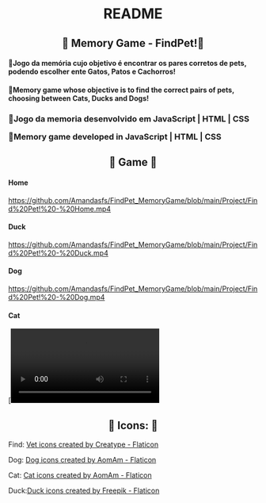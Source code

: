 <h1 align="center">README</h1>
<h2 align="center">🤍 Memory Game -  FindPet!🤍</h2>

<h4>💜Jogo da memória cujo objetivo é encontrar os pares corretos de pets, podendo escolher ente Gatos, Patos e Cachorros!</h4>

<h4>💜Memory game whose objective is to find the correct pairs of pets, choosing between Cats, Ducks and Dogs!</h4>

<h3>
💜Jogo da memoria desenvolvido em JavaScript | HTML | CSS

💜Memory game developed in JavaScript | HTML | CSS
</h3>

<h2 align="center">🤍 Game 🤍</h2>

<h4>Home</h4>

https://github.com/Amandasfs/FindPet_MemoryGame/blob/main/Project/Find%20Pet!%20-%20Home.mp4

<h4>Duck</h4>

https://github.com/Amandasfs/FindPet_MemoryGame/blob/main/Project/Find%20Pet!%20-%20Duck.mp4

<h4>Dog</h4>

https://github.com/Amandasfs/FindPet_MemoryGame/blob/main/Project/Find%20Pet!%20-%20Dog.mp4

<h4>Cat</h4>

[![Cat](https://github.com/Amandasfs/FindPet_MemoryGame/blob/main/Project/Find%20Duck!%20-%20Cat.mp4)

<h2 align="center">💜 Icons: 💜</h2>

Find: <a href="https://www.flaticon.com/free-icons/vet" title="vet icons">Vet icons created by Creatype - Flaticon</a>

Dog: <a href="https://www.flaticon.com/free-icons/dog" title="dog icons">Dog icons created by AomAm - Flaticon</a>

Cat: <a href="https://www.flaticon.com/free-icons/cat" title="cat icons">Cat icons created by AomAm - Flaticon</a>

Duck:<a href="https://www.flaticon.com/free-icons/duck" title="duck icons">Duck icons created by Freepik - Flaticon</a>
